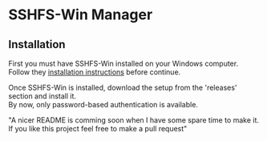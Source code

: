 # SSHFS-Win Manager

## Installation
First you must have SSHFS-Win installed on your Windows computer.  
Follow they [installation instructions](https://github.com/billziss-gh/sshfs-win/blob/master/README.md) before continue.  

Once SSHFS-Win is installed, download the setup from the 'releases' section and install it.  
By now, only password-based authentication is available.  

"A nicer README is comming soon when I have some spare time to make it. If you like this project feel free to make a pull request"
